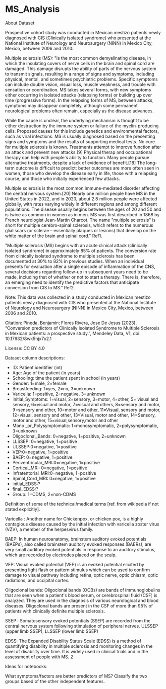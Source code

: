 # MS_Analysis

About Dataset

Prospective cohort study was conducted in Mexican mestizo patients newly diagnosed with CIS (Clinically isolated syndrome) who presented at the National Institute of Neurology and Neurosurgery (NINN) in Mexico City, Mexico, between 2006 and 2010.

Multiple sclerosis (MS):
"Is the most common demyelinating disease, in which the insulating covers of nerve cells in the brain and spinal cord are damaged. This damage disrupts the ability of parts of the nervous system to transmit signals, resulting in a range of signs and symptoms, including physical, mental, and sometimes psychiatric problems. Specific symptoms can include double vision, visual loss, muscle weakness, and trouble with sensation or coordination. MS takes several forms, with new symptoms either occurring in isolated attacks (relapsing forms) or building up over time (progressive forms). In the relapsing forms of MS, between attacks, symptoms may disappear completely, although some permanent neurological problems often remain, especially as the disease advances.

While the cause is unclear, the underlying mechanism is thought to be either destruction by the immune system or failure of the myelin-producing cells. Proposed causes for this include genetics and environmental factors, such as viral infections. MS is usually diagnosed based on the presenting signs and symptoms and the results of supporting medical tests.
No cure for multiple sclerosis is known. Treatments attempt to improve function after an attack and prevent new attacks.[9] Physical therap and occupational therapy can help with people's ability to function. Many people pursue alternative treatments, despite a lack of evidence of benefit.[18] The long-term outcome is difficult to predict; better outcomes are more often seen in women, those who develop the disease early in life, those with a relapsing course, and those who initially experienced few attacks.

Multiple sclerosis is the most common immune-mediated disorder affecting the central nervous system.[20] Nearly one million people have MS in the United States in 2022, and in 2020, about 2.8 million people were affected globally, with rates varying widely in different regions and among different populations. The disease usually begins between the ages of 20 and 50 and is twice as common in women as in men. MS was first described in 1868 by French neurologist Jean-Martin Charcot. The name "multiple sclerosis" is short for multiple cerebro-spinal sclerosis, which refers to the numerous glial scars (or sclerae – essentially plaques or lesions) that develop on the white matter of the brain and spinal cord." Ref1.

"Multiple sclerosis (MS) begins with an acute clinical attack (clinically isolated syndrome) in approximately 85% of patients. The conversion rate from clinically isolated syndrome to multiple sclerosis has been documented at 30% to 82% in previous studies. When an individual presents for evaluation after a single episode of inflammation of the CNS, several decisions regarding follow-up in subsequent years need to be made, including that of whether or not to start a therapy. There is, therefore, an emerging need to identify the predictive factors that anticipate conversion from CIS to MS." Ref2.

Note: This data was collected in a study conducted in Mexican mestizo patients newly diagnosed with CIS who presented at the National Institute of Neurology and Neurosurgery (NINN) in Mexico City, Mexico, between 2006 and 2010.

Citation:
Pineda, Benjamin; Flores Rivera, Jose De Jesus (2023), “Conversion predictors of Clinically Isolated Syndrome to Multiple Sclerosis in Mexican patients: a prospective study.”, Mendeley Data, V1, doi: 10.17632/8wk5hjx7x2.1

License:
CC BY 4.0

Dataset column descriptions:
- ID: Patient identifier (int)
- Age: Age of the patient (in years)
- Schooling: time the patient spent in school (in years)
- Gender: 1=male, 2=female
- Breastfeeding: 1=yes, 2=no, 3=unknown
- Varicella: 1=positive, 2=negative, 3=unknown
- Initial_Symptoms: 1=visual, 2=sensory, 3=motor, 4=other, 5= visual and sensory, 6=visual and motor, 7=visual and others, 8=sensory and motor, 9=sensory and other, 10=motor and other, 11=Visual, sensory and motor, 12=visual, sensory and other, 13=Visual, motor and other, 14=Sensory, motor and other, 15=visual,sensory,motor and other
- Mono _or_Polysymptomatic: 1=monosymptomatic, 2=polysymptomatic, 3=unknown
- Oligoclonal_Bands: 0=negative, 1=positive, 2=unknown
- LLSSEP: 0=negative, 1=positive
- ULSSEP:0=negative, 1=positive
- VEP:0=negative, 1=positive
- BAEP: 0=negative, 1=positive
- Periventricular_MRI:0=negative, 1=positive
- Cortical_MRI: 0=negative, 1=positive
- Infratentorial_MRI:0=negative, 1=positive
- Spinal_Cord_MRI: 0=negative, 1=positive
- initial_EDSS:?
- final_EDSS:?
- Group: 1=CDMS, 2=non-CDMS

Definition of some of the technical/medical terms [ref. from wikipedia if not stated explicitly].

Varicella : Another name for Chickenpox, or chicken pox, is a highly contagious disease caused by the initial infection with varicella zoster virus (VZV), a member of the herpesvirus family.

BAEP: In human neuroanatomy, brainstem auditory evoked potentials (BAEPs), also called brainstem auditory evoked responses (BAERs), are very small auditory evoked potentials in response to an auditory stimulus, which are recorded by electrodes placed on the scalp.

VEP: Visual evoked potential (VEP) is an evoked potential elicited by presenting light flash or pattern stimulus which can be used to confirm damage to visual pathway including retina, optic nerve, optic chiasm, optic radiations, and occipital cortex.

Oligoclonal bands: Oligoclonal bands (OCBs) are bands of immunoglobulins that are seen when a patient's blood serum, or cerebrospinal fluid (CSF) is analyzed. They are used in the diagnosis of various neurological and blood diseases. Oligoclonal bands are present in the CSF of more than 95% of patients with clinically definite multiple sclerosis.

SSEP : Somatosensory evoked potentials (SSEP) are recorded from the central nervous system following stimulation of peripheral nerves. ULSSEP (upper limb SSEP), LLSSEP (lower limb SSEP)

EDSS: The Expanded Disability Status Scale (EDSS) is a method of quantifying disability in multiple sclerosis and monitoring changes in the level of disability over time. It is widely used in clinical trials and in the assessment of people with MS. 2

Ideas for notebooks:

What symptoms/factors are better predictors of MS?
Classify the two groups based of the other independent features.
